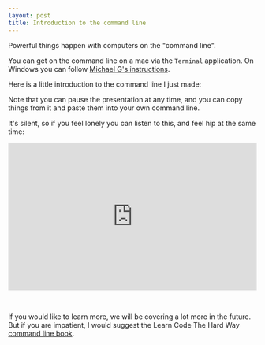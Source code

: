 ```yaml
---
layout: post
title: Introduction to the command line
---
```


Powerful things happen with computers on the "command line".

You can get on the command line on a mac via the `Terminal` application.
On Windows you can follow [Michael G's instructions](https://teams.fhcrc.org/sites/citwiki/SciComp/Training%20Materials/Unix%20101/Slides.html#slide3).

Here is a little introduction to the command line I just made:

<script type="text/javascript" src="https://asciinema.org/a/9111.js" id="asciicast-9111" async></script>

Note that you can pause the presentation at any time, and you can copy things from it and paste them into your own command line.

It's silent, so if you feel lonely you can listen to this, and feel hip at the same time:

<iframe width="100%" height="300" scrolling="no" frameborder="no" src="https://w.soundcloud.com/player/?url=https%3A//api.soundcloud.com/tracks/145502026&amp;auto_play=false&amp;hide_related=false&amp;visual=true"></iframe>

&nbsp;

If you would like to learn more, we will be covering a lot more in the future.
But if you are impatient, I would suggest the Learn Code The Hard Way [command line book](http://cli.learncodethehardway.org/book/).
